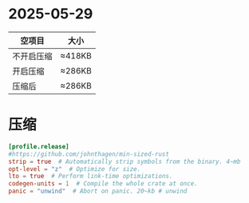 # 2025-05-29

| 空项目   | 大小     |
|-------|--------|
| 不开启压缩 | ≈418KB |
| 开启压缩  | ≈286KB |
| 压缩后   | ≈286KB |

# 压缩

```toml
[profile.release]
#https://github.com/johnthagen/min-sized-rust
strip = true  # Automatically strip symbols from the binary. 4~mb
opt-level = "z"  # Optimize for size.
lto = true  # Perform link-time optimizations.
codegen-units = 1  # Compile the whole crate at once.
panic = "unwind"  # Abort on panic. 20~kb # unwind
```